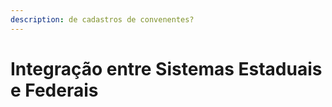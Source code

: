 ```yaml
---
description: de cadastros de convenentes?
---
```


# Integração entre Sistemas Estaduais e Federais


